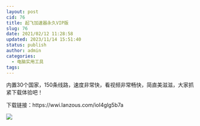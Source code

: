 ```yaml
---
layout: post
cid: 76
title: 起飞加速器永久VIP版
slug: 76
date: 2021/02/12 11:28:58
updated: 2023/11/14 15:51:40
status: publish
author: admin
categories: 
  - 电脑实用工具
tags: 
---
```



<div alt="潮男心博客 www.cnx0.com" >
				<p>内置30个国家，150条线路，速度非常快，看视频非常畅快，简直美滋滋，大家抓紧下载体验吧！</p>
<p>下载链接：https://wwi.lanzous.com/ioI4glg5b7a</p>
<p><img src="https://www.115z.com/edit/php/upload/20210210/16129031912060.jpg"></p>			</div>
			